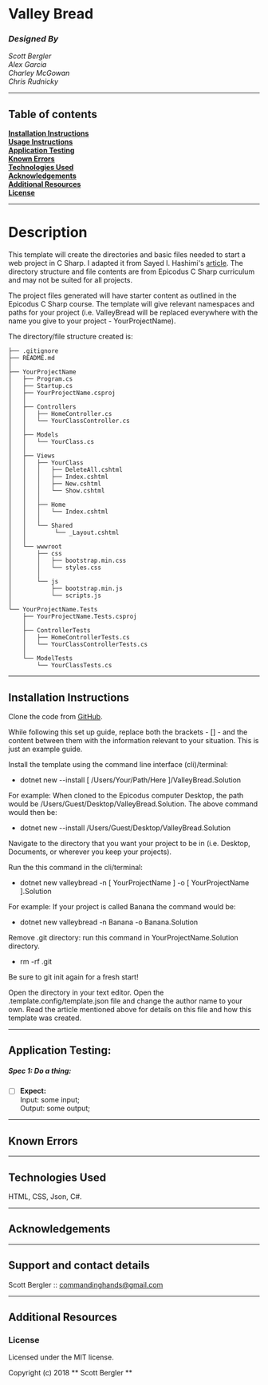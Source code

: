 # **Valley Bread**
### _Designed By_
_Scott Bergler_  
_Alex Garcia_  
_Charley McGowan_  
_Chris Rudnicky_     

---
## Table of contents

**[Installation Instructions](#installation-instructions)**<br>
**[Usage Instructions](#usage-instructions)**<br>
**[Application Testing](#application-testing)**<br>
**[Known Errors](#known-errors)**<br>
**[Technologies Used](#technologies-used)**<br>
**[Acknowledgements](#acknowledgements)**<br>
**[Additional Resources](#additional-resources)**<br>
**[License](#license)**<br>

---
# Description
This template will create the directories and basic files needed to start a web project in C Sharp. I adapted it from Sayed I. Hashimi's [article](https://blogs.msdn.microsoft.com/dotnet/2017/04/02/how-to-create-your-own-templates-for-dotnet-new/). The directory structure and file contents are from Epicodus C Sharp curriculum and may not be suited for all projects.

The project files generated will have starter content as outlined in the Epicodus C Sharp course. The template will give relevant namespaces and paths for your project (i.e. ValleyBread will be replaced everywhere with the name you give to your project - YourProjectName).

The directory/file structure created is:


```YourProjectName.Solution
├── .gitignore
├── README.md
│
├── YourProjectName
│   ├── Program.cs
│   ├── Startup.cs
│   ├── YourProjectName.csproj
│   │
│   ├── Controllers
│   │   ├── HomeController.cs
│   │   └── YourClassController.cs
│   │
│   ├── Models
│   │   └── YourClass.cs
│   │
│   ├── Views
│   │   ├── YourClass
│   │   │   ├── DeleteAll.cshtml
│   │   │   ├── Index.cshtml
│   │   │   ├── New.cshtml
│   │   │   └── Show.cshtml
│   │   │
│   │   ├── Home
│   │   │   └── Index.cshtml
│   │   │
│   │   └── Shared
│   │        └── _Layout.cshtml
│   │
│   └── wwwroot
│       ├── css
│       │   ├── bootstrap.min.css
│       │   └── styles.css
│       │   
│       └── js
│           ├── bootstrap.min.js
│           └── scripts.js
│
└── YourProjectName.Tests
    ├── YourProjectName.Tests.csproj
    │
    ├── ControllerTests
    │   ├── HomeControllerTests.cs
    │   └── YourClassControllerTests.cs
    │
    └── ModelTests
        └── YourClassTests.cs

```
---
## Installation Instructions
Clone the code from [GitHub](https://github.com/skillitzimberg/ValleyBread.Solution).

While following this set up guide, replace both the brackets - [] - and the content between them with the information relevant to your situation. This is just an example guide.

Install the template using the command line interface (cli)/terminal:
* dotnet new --install [ /Users/Your/Path/Here ]/ValleyBread.Solution

For example: When cloned to the Epicodus computer Desktop, the path would be /Users/Guest/Desktop/ValleyBread.Solution.
The above command would then be:
* dotnet new --install /Users/Guest/Desktop/ValleyBread.Solution

Navigate to the directory that you want your project to be in (i.e. Desktop, Documents, or wherever you keep your projects).

Run the this command in the cli/terminal:
* dotnet new valleybread -n [ YourProjectName ] -o [ YourProjectName ].Solution

For example: If your project is called Banana the command would be:
* dotnet new valleybread -n Banana -o Banana.Solution

Remove .git directory: run this command in YourProjectName.Solution directory.
* rm -rf .git

Be sure to git init again for a fresh start!

Open the directory in your text editor. Open the .template.config/template.json file and change the author name to your own. Read the article mentioned above for details on this file and how this template was created.

---

## Application Testing:
##### Spec 1: Do a thing:
- [ ] **Expect:**  
Input: some input;  
Output: some output;

---

## Known Errors

---

## Technologies Used

HTML, CSS, Json, C#.

---

## Acknowledgements

---

## Support and contact details
Scott Bergler :: commandinghands@gmail.com

---

## Additional Resources

### License

Licensed under the MIT license.

Copyright (c) 2018 ** Scott Bergler **
